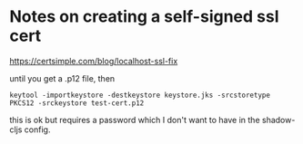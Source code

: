 # Notes on creating a self-signed ssl cert

https://certsimple.com/blog/localhost-ssl-fix

until you get a .p12 file, then

```
keytool -importkeystore -destkeystore keystore.jks -srcstoretype PKCS12 -srckeystore test-cert.p12
```

this is ok but requires a password which I don't want to have in the shadow-cljs config.




